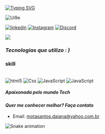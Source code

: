 
[![Typing SVG](https://readme-typing-svg.herokuapp.com/?color=fff106&size=35&center=true&vCenter=true&width=1000&lines=Hello,+My+Name+is+Day+Bellatto...;I'm+from+Brazil,+Bandeirante-SC;I'm+student+of+development+Front-End;Be+Welcome!+<3)](https://git.io/typing-svg)

![Ui9e](https://github.com/DayBellatto/DayBellatto/assets/109250005/31929728-54a6-49f1-b406-64c8b76768e7)

[![linkedin](https://img.shields.io/badge/LinkedIn-0077B5?style=for-the-badge&logo=linkedin&logoColor=white)](https://www.linkedin.com/in/daiana-bellatto-64356484/)  [![Instagram](https://img.shields.io/badge/Instagram-E4405F?style=for-the-badge&logo=instagram&logoColor=white)](https://www.instagram.com/day.bellatto/)
[![Discord](https://img.shields.io/badge/Discord-7289DA?style=for-the-badge&logo=discord&logoColor=white)](https://discord.com/channels/@me)

<p align="left">
  <img src="https://github-profile-trophy.vercel.app/?username=daybellatto&theme=dracula&row=2&no-bg=true&column=3&margin-w=15&margin-h=15" />
</p>


<h3> <i> Tecnologias que utilizo : ) </i> </h3>
<h3> skill </i> </h3>

<div style ="display: inline_block"><br/>

<img align="center" alt="html5" src="https://img.shields.io/badge/HTML-239120?style=for-the-badge&logo=html5&logoColor=white"/>

<img align="center" alt="Css" src="https://img.shields.io/badge/CSS-239120?&style=for-the-badge&logo=css3&logoColor=white"/>

<img align="center" alt="JavaScript" src="https://img.shields.io/badge/JavaScript-F7DF1E?style=for-the-badge&logo=javascript&logoColor=black"/>

<img align="center" alt="JavaScript" src= "https://img.shields.io/badge/MySQL-00000F?style=for-the-badge&logo=mysql&logoColor=white"/>


</div>

<h5> <i> <b> Apaixonada pelo mundo Tech </b></i></h5>
<h4> <i> <b>Quer me conhecer melhor? Faça contato </b></i></h5>

- Email: motasantos.daiana@yahoo.com.br<br/>


 <p align="center"> 

  ![Snake animation](https://github.com/DayBellatto/DayBellatto/blob/output/github-contribution-grid-snake.svg)
 </p>

 
